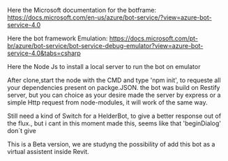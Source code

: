 Here the Microsoft documentation for the  botframe: https://docs.microsoft.com/en-us/azure/bot-service/?view=azure-bot-service-4.0

Here the bot framework Emulation: https://docs.microsoft.com/pt-br/azure/bot-service/bot-service-debug-emulator?view=azure-bot-service-4.0&tabs=csharp

Here the Node Js to install a local server to run the bot on emulator


After clone,start the node with the CMD and type 'npm init', to requeste all your dependencies present on packge.JSON. the bot  was build on Restify server, but you can choice as your desire made the server by express or a simple Http request from node-modules, it will work of the same way.



Still need a kind of Switch for a HelderBot, to give  a better response  out of the flux., but i cant in this moment made this, seems like that 'beginDialog' don´t give

This is a Beta version, we are studyng the possibility of add this bot as  a virtual assistent inside Revit.
